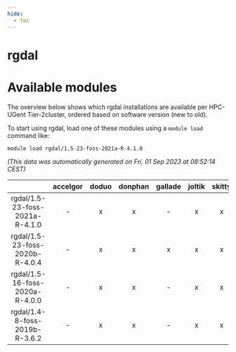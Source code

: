 ```yaml
---
hide:
  - toc
---
```


rgdal
=====

# Available modules


The overview below shows which rgdal installations are available per HPC-UGent Tier-2cluster, ordered based on software version (new to old).

To start using rgdal, load one of these modules using a `module load` command like:

```shell
module load rgdal/1.5-23-foss-2021a-R-4.1.0
```

*(This data was automatically generated on Fri, 01 Sep 2023 at 08:52:14 CEST)*  

| |accelgor|doduo|donphan|gallade|joltik|skitty|swalot|victini|
| :---: | :---: | :---: | :---: | :---: | :---: | :---: | :---: | :---: |
|rgdal/1.5-23-foss-2021a-R-4.1.0|-|x|x|-|x|x|x|x|
|rgdal/1.5-23-foss-2020b-R-4.0.4|-|x|x|x|x|x|x|x|
|rgdal/1.5-16-foss-2020a-R-4.0.0|-|x|x|-|x|x|x|x|
|rgdal/1.4-8-foss-2019b-R-3.6.2|-|x|x|-|x|x|-|x|
